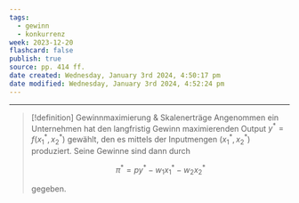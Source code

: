 ```yaml
---
tags:
  - gewinn
  - konkurrenz
week: 2023-12-20
flashcard: false
publish: true
source: pp. 414 ff.
date created: Wednesday, January 3rd 2024, 4:50:17 pm
date modified: Wednesday, January 3rd 2024, 4:52:24 pm
---
```

***

> [!definition] Gewinnmaximierung & Skalenerträge
> Angenommen ein Unternehmen hat den langfristig Gewinn maximierenden Output $y^{*}=f(x_{1}^{*},x_{2}^{*})$ gewählt, den es mittels der Inputmengen $(x_{1}^{*},x_{2}^{*})$ produziert.
> Seine Gewinne sind dann durch
> 
> $$
> \pi ^{*} = py^{*}-w_{1}x_{1}^{*}-w_{2}x_{2}^{*}
> $$
> 
> gegeben.

